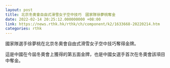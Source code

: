 ```yaml
---
layout: post
title: 北京冬奧會自由式滑雪女子空中技巧　國家隊徐夢桃奪金
date: 2022-02-14 20:25:12.000000000 +08:00
link: https://news.rthk.hk/rthk/ch/component/k2/1633668-20220214.htm
categories: rthk
---
```


國家隊選手徐夢桃在北京冬奧會自由式滑雪女子空中技巧奪得金牌。

這是中國在今屆冬奧會上獲得的第五面金牌，也是中國女選手首次在冬奧會該項目中奪金。
